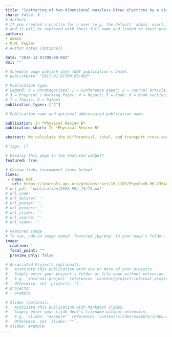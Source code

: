 ```yaml
---
title: "Scattering of two-dimensional massless Dirac electrons by a circular potential barrier"
share: false  # 
# Authors
# If you created a profile for a user (e.g. the default `admin` user), write the username (folder name) here 
# and it will be replaced with their full name and linked to their profile.
authors:
- admin
- M.M. Fogler
# Author notes (optional)

date: "2014-12-01T00:00:00Z"
doi: ""

# Schedule page publish date (NOT publication's date).
# publishDate: "2017-01-01T00:00:00Z"

# Publication type.
# Legend: 0 = Uncategorized; 1 = Conference paper; 2 = Journal article;
# 3 = Preprint / Working Paper; 4 = Report; 5 = Book; 6 = Book section;
# 7 = Thesis; 8 = Patent
publication_types: ["2"]

# Publication name and optional abbreviated publication name.  

publication: In *Physical Review B*
publication_short: In *Physical Review B*

abstract: We calculate the differential, total, and transport cross-sections for scattering of two-dimensional massless Dirac electrons by a circular barrier. For scatterer of a small radius, the cross-sections are dominated by quantum effects such as resonant scattering that can be computed using the partial-wave series. Scattering by larger size barriers is better described within the classical picture of reflection and refraction of rays, which leads to phenomena of caustics, rainbow, and critical scattering. Refraction can be negative if the potential of the scatterer is repulsive, so that a $p$-$n$ junction forms at its boundary. Qualitative differences of this case from the $n$-$N$ doping case are examined. Quantum interference effects beyond the classical ray picture are also considered, such as normal and anomalous diffraction, and also whispering-gallery resonances. Implications of these results for transport and scanned-probe experiments in graphene and topological insulators are discussed.

# tags: []

# Display this page in the Featured widget?
featured: true

# Custom links (uncomment lines below)
links:
 - name: DOI
   url: https://journals.aps.org/prb/abstract/10.1103/PhysRevB.90.235402
# url_pdf: 'publication/2020_PRL_TS/TS.pdf'
# url_code: ''
# url_dataset: ''
# url_poster: ''
# url_project: ''
# url_slides: ''
# url_source: ''
# url_video: ''

# Featured image
# To use, add an image named `featured.jpg/png` to your page's folder. 
image:
  caption: ''
  focal_point: ""
  preview_only: false

# Associated Projects (optional).
#   Associate this publication with one or more of your projects.
#   Simply enter your project's folder or file name without extension.
#   E.g. `internal-project` references `content/project/internal-project/index.md`.
#   Otherwise, set `projects: []`.
# projects:
# - example

# Slides (optional).
#   Associate this publication with Markdown slides.
#   Simply enter your slide deck's filename without extension.
#   E.g. `slides: "example"` references `content/slides/example/index.md`.
#   Otherwise, set `slides: ""`.
# slides: example
---
```


